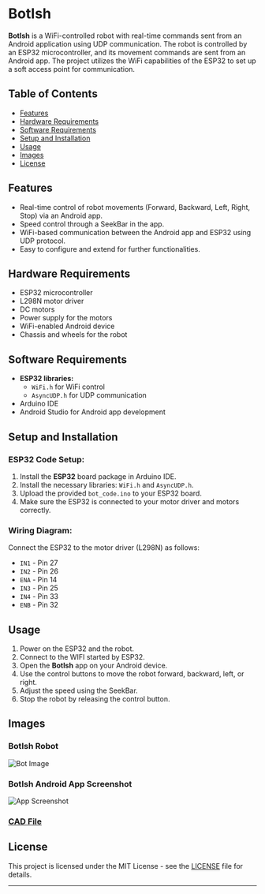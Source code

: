 # BotIsh

**BotIsh** is a WiFi-controlled robot with real-time commands sent from an Android application using UDP communication. The robot is controlled by an ESP32 microcontroller, and its movement commands are sent from an Android app. The project utilizes the WiFi capabilities of the ESP32 to set up a soft access point for communication.

## Table of Contents
- [Features](#features)
- [Hardware Requirements](#hardware-requirements)
- [Software Requirements](#software-requirements)
- [Setup and Installation](#setup-and-installation)
- [Usage](#usage)
- [Images](#images)
- [License](#license)

## Features
- Real-time control of robot movements (Forward, Backward, Left, Right, Stop) via an Android app.
- Speed control through a SeekBar in the app.
- WiFi-based communication between the Android app and ESP32 using UDP protocol.
- Easy to configure and extend for further functionalities.

## Hardware Requirements
- ESP32 microcontroller
- L298N motor driver
- DC motors
- Power supply for the motors
- WiFi-enabled Android device
- Chassis and wheels for the robot

## Software Requirements
- **ESP32 libraries:**
  - `WiFi.h` for WiFi control
  - `AsyncUDP.h` for UDP communication
- Arduino IDE
- Android Studio for Android app development

## Setup and Installation

### ESP32 Code Setup:
1. Install the **ESP32** board package in Arduino IDE.
2. Install the necessary libraries: `WiFi.h` and `AsyncUDP.h`.
3. Upload the provided `bot_code.ino` to your ESP32 board.
4. Make sure the ESP32 is connected to your motor driver and motors correctly.


### Wiring Diagram:
Connect the ESP32 to the motor driver (L298N) as follows:
- `IN1` - Pin 27
- `IN2` - Pin 26
- `ENA` - Pin 14
- `IN3` - Pin 25
- `IN4` - Pin 33
- `ENB` - Pin 32

## Usage

1. Power on the ESP32 and the robot.
2. Connect to the WIFI started by ESP32.
3. Open the **BotIsh** app on your Android device.
4. Use the control buttons to move the robot forward, backward, left, or right.
5. Adjust the speed using the SeekBar.
6. Stop the robot by releasing the control button.

## Images

### BotIsh Robot
![Bot Image](./images/bot_image.png)

### BotIsh Android App Screenshot
![App Screenshot](./images/app_screenshot.png)

### [CAD File](https://cad.grabcad.com/library/cube-rover-by-astrobotic-1)

## License
This project is licensed under the MIT License - see the [LICENSE](LICENSE) file for details.

---



